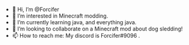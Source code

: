 - 👋 Hi, I’m @Forcifer
- 👀 I’m interested in Minecraft modding.
- 🌱 I’m currently learning java, and everything java.
- 💞️ I’m looking to collaborate on a Minecraft mod about dog sledding!
- 📫 How to reach me: My discord is Forcifer#9096 .

<!---
Forcifer/Forcifer is a ✨ special ✨ repository because its `README.md` (this file) appears on your GitHub profile.
You can click the Preview link to take a look at your changes.
--->
